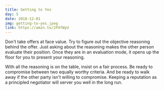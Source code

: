 ```yaml
---
title: Getting to Yes
day: 5
date: 2018-12-01
img: getting-to-yes.jpeg
link: https://amzn.to/2P4fWyU
---
```


Don't take offers at face value. Try to figure out the objective reasoning
behind the offer. Just asking about the reasoning makes the other person
evaluate their position. Once they are in an evaluation mode, it opens up the
floor for you to present your reasoning.

With all the reasoning is on the table, insist on a fair process. Be ready
to compromise between two equally worthy criteria. And be ready to walk away if
the other party isn't willing to compromise. Keeping a reputation as
a principled negotiator will server you well in the long run.
